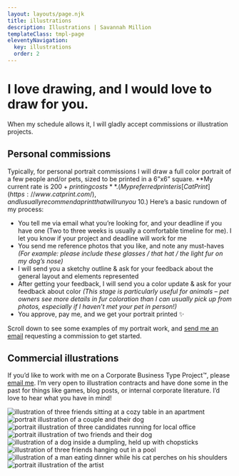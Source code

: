 ```yaml
---
layout: layouts/page.njk
title: illustrations
description: Illustrations | Savannah Million
templateClass: tmpl-page
eleventyNavigation:
  key: illustrations
  order: 2
---
```

# I love drawing, and I would love to draw for you.

When my schedule allows it, I will gladly accept commissions or illustration projects.

## Personal commissions

Typically, for personal portrait commissions I will draw a full color portrait of a few people and/or pets, sized to be printed in a 6”x6” square. **My current rate is $200 + printing costs**. (My preferred printer is [CatPrint](https://www.catprint.com/), and I usually recommend a print that will run you ~$10.)
Here’s a basic rundown of my process:

- You tell me via email what you’re looking for, and your deadline if you have one (Two to three weeks is usually a comfortable timeline for me). I let you know if your project and deadline will work for me
- You send me reference photos that you like, and note any must-haves *(For example: please include these glasses / that hat / the light fur on my dog’s nose)*
- I will send you a sketchy outline & ask for your feedback about the general layout and elements represented
- After getting your feedback, I will send you a color update & ask for your feedback about color *(This stage is particularly useful for animals – pet owners see more details in fur coloration than I can usually pick up from photos, especially if I haven’t met your pet in person!)*
- You approve, pay me, and we get your portrait printed ✨

Scroll down to see some examples of my portrait work, and [send me an email](mailto:savannahmillion@gmail.com?subject=Commission%20inquiry) requesting a commission to get started.

## Commercial illustrations

If you’d like to work with me on a Corporate Business Type Project™️, please [email me](mailto:savannahmillion@gmail.com?subject=Commercial%20illustrations%20inquiry). I’m very open to illustration contracts and have done some in the past for things like games, blog posts, or internal corporate literature. I’d love to hear what you have in mind!

![illustration of three friends sitting at a cozy table in an apartment](/img/illos/e-s-c.png)
![portrait illustration of a couple and their dog](/img/illos/ali-sammi-rosie.png)
![portrait illustration of three candidates running for local office](/img/illos/gss.png)
![portrait illustration of two friends and their dog](/img/illos/danny-amy-buster.png)
![illustration of a dog inside a dumpling, held up with chopsticks](/img/illos/wolly-dumpling.png)
![illustration of three friends hanging out in a pool](/img/illos/s-m-s.png)
![illustration of a man eating dinner while his cat perches on his shoulders](/img/illos/mauri-vega.png)
![portrait illustration of the artist](/img/illos/pfp.png)